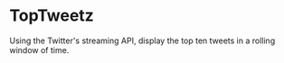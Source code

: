 TopTweetz
=========

Using the Twitter's streaming API, display the top ten tweets in a rolling window of time.
